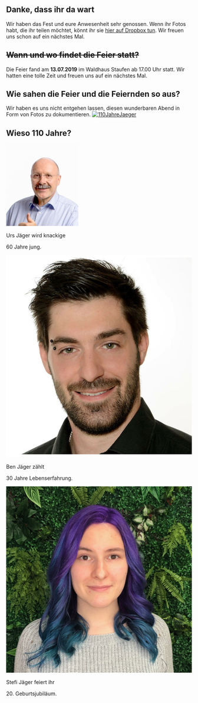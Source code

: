 ## Danke, dass ihr da wart
Wir haben das Fest und eure Anwesenheit sehr genossen.
Wenn ihr Fotos habt, die ihr teilen möchtet, könnt ihr sie [hier auf Dropbox tun](https://www.dropbox.com/request/U8y5Wrou077DV7RpL7rB).
Wir freuen uns schon auf ein nächstes Mal.

## ~~Wann und wo findet die Feier statt?~~
Die Feier fand am **13.07.2019** im Waldhaus Staufen ab 17.00 Uhr statt. Wir hatten eine tolle Zeit und freuen uns auf ein nächstes Mal.

## Wie sahen die Feier und die Feiernden so aus?
Wir haben es uns nicht entgehen lassen, diesen wunderbaren Abend in Form von Fotos zu dokumentieren.
<a data-flickr-embed="true" href="https://www.flickr.com/photos/183336341@N07/albums/72157710247863312" title="110JahreJaeger"><img src="https://live.staticflickr.com/65535/48512964302_44992b3fbc_b.jpg" width="500" height="333" alt="110JahreJaeger"></a><script async="" src="//embedr.flickr.com/assets/client-code.js" charset="utf-8"></script>

## Wieso 110 Jahre?
<div id="profiles">
    <div id="profile-urs">
        <img src="content/urs_2.jpeg" class="profile-pic">
        <div class="profile-text"><span><p>Urs Jäger wird knackige</p><p>60 Jahre jung.</p></span></div>
    </div>
    <div id="profile-ben">
        <img src="content/ben_2.jpeg" class="profile-pic">
        <div class="profile-text"><span><p>Ben Jäger zählt</p><p>30 Jahre Lebenserfahrung.</p></span></div>
    </div>
    <div id="profile-stefi">
        <img src="content/stefi_2.JPG" class="profile-pic">
        <div class="profile-text"><span><p>Stefi Jäger feiert ihr</p><p>20. Geburtsjubiläum.</p></span></div>
    </div>
</div>
